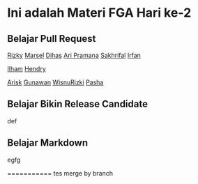 # Ini adalah Materi FGA Hari ke-2

## Belajar Pull Request
[Rizky](/rizky.html)
[Marsel](/marsel/index3.html)
[Dihas](dihas.html)
[Ari Pramana](/index10.html)
[Sakhrifal](/sakhrifal.html)
[Irfan](/irfan.html)

[Ilham](/ilham.html)
[Hendry](/hendry.html)


[Arisk](/arisk.html)
[Gunawan](/index99.html)
[WisnuRizki](/wisnurizki.html)
[Pasha](/pasha.html)
## Belajar Bikin Release Candidate
def
## Belajar Markdown
egfg

===========
tes merge by branch
